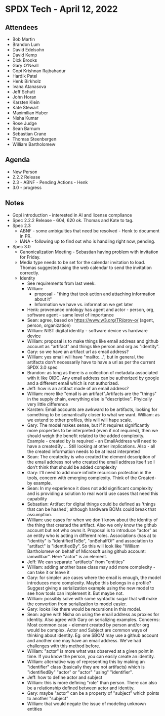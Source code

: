 # SPDX Tech - April  12, 2022

## Attendees

* Bob Martin
* Brandon Lum
* David Edelsohn
* David Kemp
* Dick Brooks
* Gary O'Neall
* Gopi Krishnan Rajbahadur
* Hardik Patel
* Henk Birkholz
* Ivana Atanasova
* Jeff Schutt
* John Horan
* Karsten Klein
* Kate Stewart
* Maximilian Huber
* Nisha Kumar
* Rose Judge
* Sean Barnum
* Sebastian Crane
* Thomas Steenbergen
* William Bartholomew

## Agenda
* New Person
* 2.2.2 Release
* 2.3 - ABNF - Pending Actions - Henk
* 3.0 - progress


## Notes

* Gopi introduction - interested in AI and license compliance
* Spec 2.2.2 Release - 604, 620 ok.   Thomas and Kate to tag.
* Spec 2.3
  * ABNF - some ambiguities that need be resolved - Henk to document in PR.
  * IANA - following up to find out who is handling right now,  pending.
* Spec 3.0
   * Canonicalization Meeting - Sebastian having problem with invitation for Friday.
   * Media type needs to be set for the calendar invitation to load. Thomas suggested using the web calendar to send the invitation correctly.
   * Identity
      * See requirements from last week.
      * William:
          * proposal - "thing that took action and attaching information about it"
          * Information we have vs. information we get later
      * Henk: provenance ontology has agent and actor - person, org, software agent - same level of importance
      * Sean: agree,  based on https://www.w3.org/TR/prov-o/ (agent, person, organization)
      * William: NIST digital identity - software device vs hardware device
      * William: proposal is to make things like email address and github account as "artifact" and things like person and org as "identity".
      * Gary: so we have an artifact url as email address?
      * William: yes email will have "mailto:...", but in general, the artifacts don't necessarily have to have a url as per the current SPDX 3.0 spec
      * Brandon: as long as there is a collection of metadata associated with it like OIDC. Any email address can be authorized by google and a different email which is not authorized.
      * Jeff: how is an artifact made of an email address?
      * William: more like "email is an artifact".Artifacts are the "things" in the supply chain,  everything else is "descriptive".  Phyically very little difference
      * Karsten:  Email accounts are awkward to be artifacts,  looking for something to be semantically closer to what we want.    William:  as we extend to other profiles, this will will hape scale.
      * Gary: The model makes sense, but if it requires significantly more properties to be interpreted (even if not required), then we should weigh the benefit related to the added complexity.  Example - created by is required - an EmailAddress will need to have a createdBy … Still looking at other implications.  Also - all the created information needs to be at least interpreted
      * Sean: The createdby is who created the element description of the email address not who created the email address itself so I don’t think that should be added complexity
      * Gary: I'll need to add more infinite recursion protection in the tools,  concern with emerging complexity.   Think of the Created-by example.
      * Sean: In my experience it does not add significant complexity and is providing a solution to real world use cases that need this capability
      * Sebastian: Artifact for digital things could be defined as 'things that can be hashed', although hardware BOMs could break that assumption.
      * William: use cases for when we don't know about the identity of the thing that created the artifact. Also we only know the github account but not who owns it. Proposal is to introduce "actor" as an entity who is acting in different roles. Associations (has a) to "identity" is "identifiedToBe", "onBehalfOf" and association to "artifact" is "identifiedBy". So this will look like "William Bartholomew on behalf of Microsoft using github account: iamwillbar". Here "actor" is an element.
      * Jeff: We can separate "artifacts" from "entities"
      * William: adding another base class may add more complexity - can take it or leave it
      * Gary: for simpler use cases where the email is enough, the model introduces more complexity. Maybe this belongs in a profile? Suggest giving a serialization example using the new model to see how tools can implement it. But maybe not.
      * William: possibly solve with some syntactic sugar that will make the convertion from serialization to model easier.
      * Gary: looks like there would be recursions in this model.
      * Sean: agree with Nisha on using the email address as proxies for identity. Also agree with Gary on serializing examples. Concerns: Most common case - element created by person and/or org would be complex. Actor and Subject are common ways of thinking about identity. Eg: one SBOM may use a github account and another one may have an email address. We've had challenges with this method before.
      * William: "actor" is more what was observed at a given point in time. If you know the person, you can easily create an identity.
      * William: alternative way of representing this by making an "identifier" class (basically they are not artifacts) which is "identifiedBy" "actor" or "actor" "using" "identifier".
      * Jeff: how to define actor and subject
      * William: this is more defining "role" than person. There can also be a relationship defined between actor and identity.
      * Gary: maybe "actor" can be a property of "subject" which points to another "subject"
      * William: that would negate the issue of modeling unknown entities
